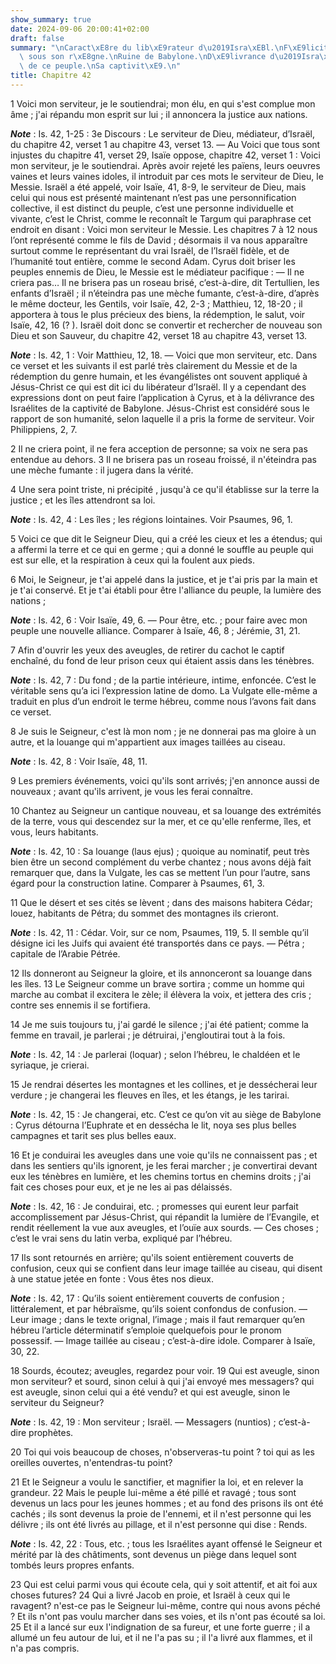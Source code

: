 ```yaml
---
show_summary: true
date: 2024-09-06 20:00:41+02:00
draft: false
summary: "\nCaract\xE8re du lib\xE9rateur d\u2019Isra\xEBl.\nF\xE9licit\xE9 des peuples\
  \ sous son r\xE8gne.\nRuine de Babylone.\nD\xE9livrance d\u2019Isra\xEBl.\nAveuglement\
  \ de ce peuple.\nSa captivit\xE9.\n"
title: Chapitre 42
---
```





1 Voici mon serviteur, je le soutiendrai; mon élu, en qui s'est complue mon âme ; j'ai répandu mon esprit sur lui ; il annoncera la justice aux nations.

***Note*** :  Is. 42, 1-25 : 3e Discours : Le serviteur de Dieu, médiateur, d’Israël, du chapitre 42, verset 1 au chapitre 43, verset 13. ― Au Voici que tous sont injustes du chapitre 41, verset 29, Isaïe oppose, chapitre 42, verset 1 : Voici mon serviteur, je le soutiendrai. Après avoir rejeté les païens, leurs oeuvres vaines et leurs vaines idoles, il introduit par ces mots le serviteur de Dieu, le Messie. Israël a été appelé, voir Isaïe, 41, 8-9, le serviteur de Dieu, mais celui qui nous est présenté maintenant n’est pas une personnification collective, il est distinct du peuple, c’est une personne individuelle et vivante, c’est le Christ, comme le reconnaît le Targum qui paraphrase cet endroit en disant : Voici mon serviteur le Messie. Les chapitres 7 à 12 nous l’ont représenté comme le fils de David ; désormais il va nous apparaître surtout comme le représentant du vrai Israël, de l’Israël fidèle, et de l’humanité tout entière, comme le second Adam. Cyrus doit briser les peuples ennemis de Dieu, le Messie est le
médiateur pacifique : ― Il ne criera pas… Il ne brisera pas un roseau brisé, c’est-à-dire, dit Tertullien, les enfants d’Israël ; il n’éteindra pas une mèche fumante, c’est-à-dire, d’après le même docteur, les Gentils, voir Isaïe, 42, 2-3 ; Matthieu, 12, 18-20 ; il apportera à tous le plus précieux des biens, la rédemption, le salut, voir Isaïe, 42, 16 (? ). Israël doit donc se convertir et rechercher de nouveau son Dieu et son Sauveur, du chapitre 42, verset 18 au chapitre 43, verset 13.

***Note*** :  Is. 42, 1 : Voir Matthieu, 12, 18. ― Voici que mon serviteur, etc. Dans ce verset et les suivants il est parlé très clairement du Messie et de la rédemption du genre humain, et les évangélistes ont souvent appliqué à Jésus-Christ ce qui est dit ici du libérateur d’Israël. Il y a cependant des expressions dont on peut faire l’application à Cyrus, et à la délivrance des Israélites de la captivité de Babylone. Jésus-Christ est considéré sous le rapport de son humanité, selon laquelle il a pris la forme de serviteur. Voir Philippiens, 2, 7.


2 Il ne criera point, il ne fera acception de personne; sa voix ne sera pas entendue au dehors. 3 Il ne brisera pas un roseau froissé, il n'éteindra pas une mèche fumante : il jugera dans la vérité.


4 Une sera point triste, ni précipité , jusqu'à ce qu'il établisse sur la terre la justice ; et les îles attendront sa loi.

***Note*** :  Is. 42, 4 : Les îles ; les régions lointaines. Voir Psaumes, 96, 1.


5 Voici ce que dit le Seigneur Dieu, qui a créé les cieux et les a étendus; qui a affermi la terre et ce qui en germe ; qui a donné le souffle au peuple qui est sur elle, et la respiration à ceux qui la foulent aux pieds.


6 Moi, le Seigneur, je t'ai appelé dans la justice, et je t'ai pris par la main et je t'ai conservé. Et je t'ai établi pour être l'alliance du peuple, la lumière des nations ;

***Note*** :  Is. 42, 6 : Voir Isaïe, 49, 6. ― Pour être, etc. ; pour faire avec mon peuple une nouvelle alliance. Comparer à Isaïe, 46, 8 ; Jérémie, 31, 21.


7 Afin d'ouvrir les yeux des aveugles, de retirer du cachot le captif enchaîné, du fond de leur prison ceux qui étaient assis dans les ténèbres.

***Note*** :  Is. 42, 7 : Du fond ; de la partie intérieure, intime, enfoncée. C’est le véritable sens qu’a ici l’expression latine de domo. La Vulgate elle-même a traduit en plus d’un endroit le terme hébreu, comme nous l’avons fait dans ce verset.


8 Je suis le Seigneur, c'est là mon nom ; je ne donnerai pas ma gloire à un autre, et la louange qui m'appartient aux images taillées au ciseau.

***Note*** :  Is. 42, 8 : Voir Isaïe, 48, 11.


9 Les premiers événements, voici qu'ils sont arrivés; j'en annonce aussi de nouveaux ; avant qu'ils arrivent, je vous les ferai connaître.


10 Chantez au Seigneur un cantique nouveau, et sa louange des extrémités de la terre, vous qui descendez sur la mer, et ce qu'elle renferme, îles, et vous, leurs habitants.

***Note*** :  Is. 42, 10 : Sa louange (laus ejus) ; quoique au nominatif, peut très bien être un second complément du verbe chantez ; nous avons déjà fait remarquer que, dans la Vulgate, les cas se mettent l’un pour l’autre, sans égard pour la construction latine. Comparer à Psaumes, 61, 3.


11 Que le désert et ses cités se lèvent ; dans des maisons habitera Cédar; louez, habitants de Pétra; du sommet des montagnes ils crieront.

***Note*** :  Is. 42, 11 : Cédar. Voir, sur ce nom, Psaumes, 119, 5. Il semble qu’il désigne ici les Juifs qui avaient été transportés dans ce pays. ― Pétra ; capitale de l’Arabie Pétrée.

12 Ils donneront au Seigneur la gloire, et ils annonceront sa louange dans les îles. 13 Le Seigneur comme un brave sortira ; comme un homme qui marche au combat il excitera le zèle; il élèvera la voix, et jettera des cris ; contre ses ennemis il se fortifiera.


14 Je me suis toujours tu, j'ai gardé le silence ; j'ai été patient; comme la femme en travail, je parlerai ; je détruirai, j'engloutirai tout à la fois.

***Note*** :  Is. 42, 14 : Je parlerai (loquar) ; selon l’hébreu, le chaldéen et le syriaque, je crierai.

15 Je rendrai désertes les montagnes et les collines, et je dessécherai leur verdure ; je changerai les fleuves en îles, et les étangs, je les tarirai.

***Note*** :  Is. 42, 15 : Je changerai, etc. C’est ce qu’on vit au siège de Babylone : Cyrus détourna l’Euphrate et en dessécha le lit, noya ses plus belles campagnes et tarit ses plus belles eaux.

16 Et je conduirai les aveugles dans une voie qu'ils ne connaissent pas ; et dans les sentiers qu'ils ignorent, je les ferai marcher ; je convertirai devant eux les ténèbres en lumière, et les chemins tortus en chemins droits ; j'ai fait ces choses pour eux, et je ne les ai pas délaissés.

***Note*** :  Is. 42, 16 : Je conduirai, etc. ; promesses qui eurent leur parfait accomplissement par Jésus-Christ, qui répandit la lumière de l’Evangile, et rendit réellement la vue aux aveugles, et l’ouïe aux sourds. ― Ces choses ; c’est le vrai sens du latin verba, expliqué par l’hébreu.


17 Ils sont retournés en arrière; qu'ils soient entièrement couverts de confusion, ceux qui se confient dans leur image taillée au ciseau, qui disent à une statue jetée en fonte : Vous êtes nos dieux.

***Note*** :  Is. 42, 17 : Qu’ils soient entièrement couverts de confusion ; littéralement, et par hébraïsme, qu’ils soient confondus de confusion. ― Leur image ; dans le texte orignal, l’image ; mais il faut remarquer qu’en hébreu l’article déterminatif s’emploie quelquefois pour le pronom possessif. ― Image taillée au ciseau ; c’est-à-dire idole. Comparer à Isaïe, 30, 22.


18 Sourds, écoutez; aveugles, regardez pour voir. 19 Qui est aveugle, sinon mon serviteur? et sourd, sinon celui à qui j'ai envoyé mes messagers? qui est aveugle, sinon celui qui a été vendu? et qui est aveugle, sinon le serviteur du Seigneur?

***Note*** :  Is. 42, 19 : Mon serviteur ; Israël. ― Messagers (nuntios) ; c’est-à-dire prophètes.

20 Toi qui vois beaucoup de choses, n'observeras-tu point ? toi qui as les oreilles ouvertes, n'entendras-tu point?


21 Et le Seigneur a voulu le sanctifier, et magnifier la loi, et en relever la grandeur. 22 Mais le peuple lui-même a été pillé et ravagé ; tous sont devenus un lacs pour les jeunes hommes ; et au fond des prisons ils ont été cachés ; ils sont devenus la proie de l'ennemi, et il n'est personne qui les délivre ; ils ont été livrés au pillage, et il n'est personne qui dise : Rends.

***Note*** :  Is. 42, 22 : Tous, etc. ; tous les Israélites ayant offensé le Seigneur et mérité par là des châtiments, sont devenus un piège dans lequel sont tombés leurs propres enfants.

23 Qui est celui parmi vous qui écoute cela, qui y soit attentif, et ait foi aux choses futures? 24 Qui a livré Jacob en proie, et Israël à ceux qui le ravagent? n'est-ce pas le Seigneur lui-même, contre qui nous avons péché ? Et ils n'ont pas voulu marcher dans ses voies, et ils n'ont pas écouté sa loi. 25 Et il a lancé sur eux l'indignation de sa fureur, et une forte guerre ; il a allumé un feu autour de lui, et il ne l'a pas su ; il l'a livré aux flammes, et il n'a pas compris.

